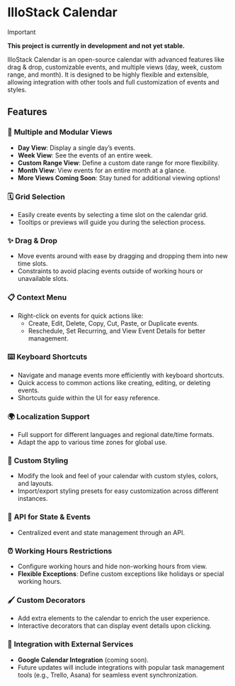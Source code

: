 # IlloStack Calendar

> [!IMPORTANT]
> **This project is currently in development and not yet stable.**


IlloStack Calendar is an open-source calendar with advanced features like drag & drop, customizable events, and multiple views (day, week, custom range, and month). It is designed to be highly flexible and extensible, allowing integration with other tools and full customization of events and styles.


## Features

### 📅 **Multiple and Modular Views**
- **Day View**: Display a single day’s events.
- **Week View**: See the events of an entire week.
- **Custom Range View**: Define a custom date range for more flexibility.
- **Month View**: View events for an entire month at a glance.
- **More Views Coming Soon**: Stay tuned for additional viewing options!

### 🗓️ **Grid Selection**
- Easily create events by selecting a time slot on the calendar grid.
- Tooltips or previews will guide you during the selection process.

### ✨ **Drag & Drop**
- Move events around with ease by dragging and dropping them into new time slots.
- Constraints to avoid placing events outside of working hours or unavailable slots.

### 📋 **Context Menu**
- Right-click on events for quick actions like:
  - Create, Edit, Delete, Copy, Cut, Paste, or Duplicate events.
  - Reschedule, Set Recurring, and View Event Details for better management.

### ⌨️ **Keyboard Shortcuts**
- Navigate and manage events more efficiently with keyboard shortcuts.
- Quick access to common actions like creating, editing, or deleting events.
- Shortcuts guide within the UI for easy reference.

### 🌍 **Localization Support**
- Full support for different languages and regional date/time formats.
- Adapt the app to various time zones for global use.

### 🎨 **Custom Styling**
- Modify the look and feel of your calendar with custom styles, colors, and layouts.
- Import/export styling presets for easy customization across different instances.

### 🔗 **API for State & Events**
- Centralized event and state management through an API.

### ⏰ **Working Hours Restrictions**
- Configure working hours and hide non-working hours from view.
- **Flexible Exceptions**: Define custom exceptions like holidays or special working hours.

### 🖌️ **Custom Decorators**
- Add extra elements to the calendar to enrich the user experience.
- Interactive decorators that can display event details upon clicking.

### 🔌 **Integration with External Services**
- **Google Calendar Integration** (coming soon).
- Future updates will include integrations with popular task management tools (e.g., Trello, Asana) for seamless event synchronization.
